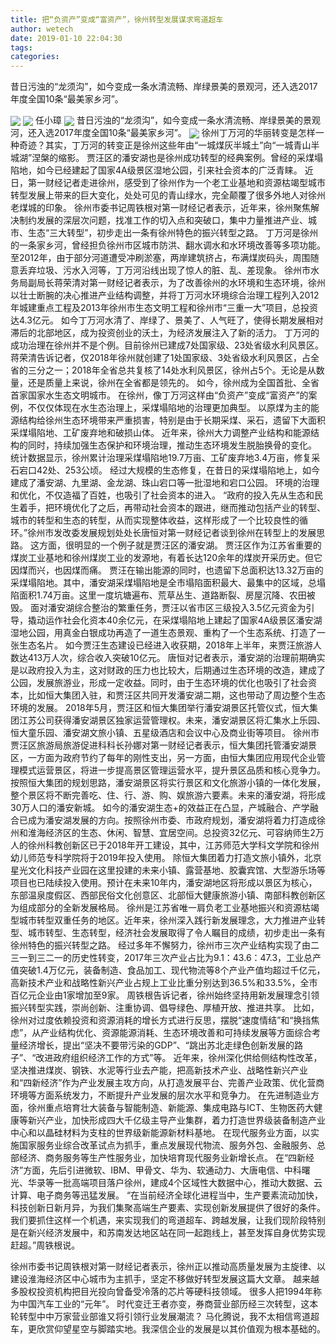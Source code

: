 ```yaml
---
title: 把“负资产”变成“富资产”，徐州转型发展谋求弯道超车
author: wetech
date: 2019-01-10 22:04:30
tags: 
categories: 
---
```

昔日污浊的“龙须沟”，如今变成一条水清流畅、岸绿景美的景观河，还入选2017年度全国10条“最美家乡河”。
<!-- more -->
<img align="center" border="0" src="https://imgcdn.yicai.com/uppics/images/2019/01/f7d4070eeff42af38335eeac7ad0b48c.jpg" />
<img align="center" border="0" src="https://imgcdn.yicai.com/uppics/images/2019/01/118bae724b62f16e899718103dd9249a.jpg" />
任小璋
<img align="center" border="0" src="https://imgcdn.yicai.com/uppics/images/2019/01/2b7f134caad256418696dbd2472aa5b6.jpg" />
昔日污浊的“龙须沟”，如今变成一条水清流畅、岸绿景美的景观河，还入选2017年度全国10条“最美家乡河”。
<img align="center" border="0" src="https://imgcdn.yicai.com/uppics/images/2019/01/b88b8bd91ecfc2d32d579c2d0c594065.jpg" />
徐州丁万河的华丽转变是怎样一种奇迹？其实，丁万河的转变正是徐州这些年由“一城煤灰半城土”向“一城青山半城湖”涅槃的缩影。
贾汪区的潘安湖也是徐州成功转型的经典案例。曾经的采煤塌陷地，如今已经建起了国家4A级景区湿地公园，引来社会资本的广泛青睐。
近日，第一财经记者走进徐州，感受到了徐州作为一个老工业基地和资源枯竭型城市转型发展上带来的巨大变化，处处可见的青山绿水，完全颠覆了很多外地人对徐州老煤城的印象。
徐州市委书记周铁根对第一财经记者表示，近年来，徐州聚焦解决制约发展的深层次问题，找准工作的切入点和突破口，集中力量推进产业、城市、生态“三大转型”，初步走出一条有徐州特色的振兴转型之路。
丁万河是徐州的一条家乡河，曾经担负徐州市区城市防洪、翻水调水和水环境改善等多项功能。
至2012年，由于部分河道遭受冲刷淤塞，两岸建筑挤占，布满煤炭码头，周围随意丢弃垃圾、污水入河等，丁万河沿线出现了惊人的脏、乱、差现象。
徐州市水务局副局长蒋荣清对第一财经记者表示，为了改善徐州的水环境和生态环境，徐州以壮士断腕的决心推进产业结构调整，并将丁万河水环境综合治理工程列入2012年城建重点工程及2013年徐州市生态文明工程和徐州市“三重一大”项目，总投资达4.3亿元。
如今丁万河水清了、岸绿了、景美了、人气旺了，使得长期发展相对滞后的北部地区，成为投资创业的沃土，为经济发展注入了新的活力。
丁万河的成功治理在徐州并不是个例。目前徐州已建成7处国家级、23处省级水利风景区。
蒋荣清告诉记者，仅2018年徐州就创建了1处国家级、3处省级水利风景区，占全省的三分之一；2018年全省总共复核了14处水利风景区，徐州占5个。无论是从数量，还是质量上来说，徐州在全省都是领先的。
如今，徐州成为全国首批、全省首家国家水生态文明城市。
在徐州，像丁万河这样由“负资产”变成“富资产”的案例，不仅仅体现在水生态治理上，采煤塌陷地的治理更加典型。
以原煤为主的能源结构给徐州生态环境带来严重损害，特别是由于长期采煤、采石，遗留下大面积采煤塌陷地、工矿废弃地和破损山体。
近年来，徐州大力调整产业结构和能源结构的同时，持续加强生态保护和环境治理，推动生态环境发生脱胎换骨的变化。
统计数据显示，徐州累计治理采煤塌陷地19.7万亩、工矿废弃地3.4万亩，修复采石宕口42处、253公顷。
经过大规模的生态修复，在昔日的采煤塌陷地上，如今建成了潘安湖、九里湖、金龙湖、珠山宕口等一批湿地和宕口公园。
环境的治理和优化，不仅造福了百姓，也吸引了社会资本的进入。
“政府的投入先从生态和民生着手，把环境优化了之后，再带动社会资本的跟进，继而推动包括产业的转型、城市的转型和生态的转型，从而实现整体收益，这样形成了一个比较良性的循环。”徐州市发改委发展规划处处长唐恒对第一财经记者谈到徐州在转型上的发展思路。
这方面，很明显的一个例子就是贾汪区的潘安湖。
贾汪区作为江苏省重要的煤炭工业基地和徐州煤炭工业的发源地，有着长达120余年的煤炭开采历史。但它因煤而兴，也因煤而痛。
贾汪在输出能源的同时，也遗留下总面积达13.32万亩的采煤塌陷地。其中，潘安湖采煤塌陷地是全市塌陷面积最大、最集中的区域，总塌陷面积1.74万亩。这里一度坑塘遍布、荒草丛生、道路断裂、房屋沉降、农田被毁。
面对潘安湖综合整治的繁重任务，贾汪以省市区三级投入3.5亿元资金为引导，撬动运作社会化资本40余亿元，在采煤塌陷地上建起了国家4A级景区潘安湖湿地公园，用真金白银成功再造了一道生态景观、重构了一个生态系统、打造了一张生态名片。
如今贾汪生态建设已经进入收获期，2018年上半年，来贾汪旅游人数达413万人次，综合收入突破10亿元。
唐恒对记者表示，潘安湖的治理前期确实是以政府投入为主，这对财政的压力也比较大，后期通过生态环境的改造，建成了公园，发展旅游业，形成一定收益。同时，由于生态环境的优化也吸引了社会资本，比如恒大集团入驻，和贾汪区共同开发潘安湖二期，这也带动了周边整个生态环境的发展。
2018年5月，贾汪区和恒大集团举行潘安湖景区托管仪式，恒大集团江苏公司获得潘安湖景区独家运营管理权。未来，潘安湖景区将汇集水上乐园、恒大童乐园、潘安湖文旅小镇、五星级酒店和会议中心及商业街等项目。
徐州市贾汪区旅游局旅游促进科科长孙娜对第一财经记者表示，恒大集团托管潘安湖景区，一方面为政府节约了每年的刚性支出，另一方面，由恒大集团应用现代企业管理模式运营景区，将进一步提高景区管理运营水平，提升景区品质和核心竞争力。
按照恒大集团的规划思路，潘安湖景区将实行景区和文化旅游小镇的一体化发展，整个景区将不断完善吃、住、行、游、购、娱旅游六要素。未来的潘安湖，将形成30万人口的潘安新城。
如今的潘安湖生态+的效益正在凸显，产城融合、产学融合已成为潘安湖发展的方向。按照徐州市委、市政府规划，潘安湖将着力打造成徐州和淮海经济区的生态、休闲、智慧、宜居空间。总投资32亿元、可容纳师生2万人的徐州科教创新区已于2018年开工建设，其中，江苏师范大学科文学院和徐州幼儿师范专科学院将于2019年投入使用。
除恒大集团着力打造文旅小镇外，北京星光文化科技产业园在这里投建的未来小镇、露营基地、胶囊宾馆、大型游乐场等项目也已陆续投入使用。预计在未来10年内，潘安湖地区将形成以景区为核心，东部温泉度假区、西部民俗文化创意区、北部恒大健康旅游小镇、南部科教创新区为组成部分的全新发展格局。
徐州是江苏省唯一肩负老工业基地振兴和资源枯竭型城市转型双重任务的地区。近年来，徐州深入践行新发展理念，大力推进产业转型、城市转型、生态转型，经济社会发展取得了令人瞩目的成绩，初步走出一条有徐州特色的振兴转型之路。
经过多年不懈努力，徐州市三次产业结构实现了由二三一到三二一的历史性转变，2017年三次产业占比为9.1：43.6：47.3，工业总产值突破1.4万亿元，装备制造、食品加工、现代物流等8个产业产值均超过千亿元，高新技术产业和战略性新兴产业占规上工业比重分别达到36.5%和33.5%，全市百亿元企业由1家增加至9家。
周铁根告诉记者，徐州始终坚持用新发展理念引领振兴转型实践，崇尚创新、注重协调、倡导绿色、厚植开放、推进共享。
比如，徐州对过度依赖投资和资源消耗的增长方式进行反思，摆脱“速度情结”和“换挡焦虑”，从产业结构优化、资源能源消耗、生态环境改善和可持续发展等方面综合考量经济增长，提出“坚决不要带污染的GDP”、“跳出苏北走绿色创新发展的路子”、“改进政府组织经济工作的方式”等。
近年来，徐州深化供给侧结构性改革，坚决推进煤炭、钢铁、水泥等行业去产能，把高新技术产业、战略性新兴产业和“四新经济”作为产业发展主攻方向，从打造发展平台、完善产业政策、优化营商环境等方面系统发力，不断提升产业发展的层次水平和竞争力。
在先进制造业方面，徐州重点培育壮大装备与智能制造、新能源、集成电路与ICT、生物医药大健康等新兴产业，加快形成四大千亿级主导产业集群，着力打造世界级装备制造产业中心和以晶硅材料为支柱的世界级新能源新材料基地。
在现代服务业方面，以实施国家服务业综合改革试点为抓手，重点发展现代物流、服务外包、金融服务、总部经济、商务服务等生产性服务业，加快培育现代服务业新增长点。
在“四新经济”方面，先后引进微软、IBM、甲骨文、华为、软通动力、大唐电信、中科曙光、华录等一批高端项目落户徐州，建成4个区域性大数据中心，推动大数据、云计算、电子商务等迅猛发展。
“在当前经济全球化进程当中，生产要素流动加快，科技创新日新月异，为我们集聚高端生产要素、实现创新发展提供了很好的条件。我们要抓住这样一个机遇，来实现我们的弯道超车、跨越发展，让我们现阶段特别是在新兴经济发展中，和苏南发达地区站在同一起跑线上，甚至发挥自身优势实现赶超。”周铁根说。
 
 
徐州市委书记周铁根对第一财经记者表示，徐州正以推动高质量发展为主旋律、以建设淮海经济区中心城市为主抓手，坚定不移做好转型发展这篇大文章。
越来越多股权投资机构把目光投向曾备受冷落的芯片等硬科技领域。
很多人把1994年称为中国汽车工业的“元年”。
时代变迁王者亦变，券商营业部历经三次转型，这本轮转型中中万家营业部谁又将引领行业发展潮流？
马化腾说，我不太相信弯道超车，更欣赏仰望星空与脚踏实地。我深信企业的发展是以其价值观为根本基础的。
